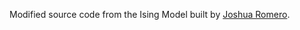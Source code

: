 Modified source code from the Ising Model built by
<a href="https://github.com/romerojosh">Joshua Romero</a>.
